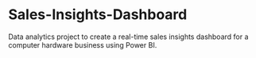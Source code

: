 # Sales-Insights-Dashboard
Data analytics project to create a real-time sales insights dashboard for a computer hardware business using Power BI.
